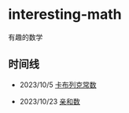 # interesting-math

有趣的数学

## 时间线

- 2023/10/5 [卡布列克常数](./src/kaprekar.py)

- 2023/10/23 [亲和数](./src/amicable_numbers.py)
